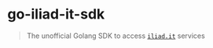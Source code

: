 # go-iliad-it-sdk

> The unofficial Golang SDK to access [`iliad.it`](https://www.iliad.it/) services
